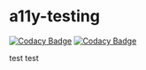 # a11y-testing

[![Codacy Badge](https://api.codacy.com/project/badge/Grade/9f0834aea5bf4b9c943c54e2b33e6ddb)](https://app.codacy.com/gh/ShonaMac/a11y-testing?utm_source=github.com&utm_medium=referral&utm_content=ShonaMac/a11y-testing&utm_campaign=Badge_Grade_Settings)
[![Codacy Badge](https://app.codacy.com/project/badge/Coverage/3b38f0bcde3e482489cdc51b2bc5752e)](https://www.codacy.com/gh/ShonaMac/a11y-testing/dashboard?utm_source=github.com&utm_medium=referral&utm_content=ShonaMac/a11y-testing&utm_campaign=Badge_Coverage)

test
test
